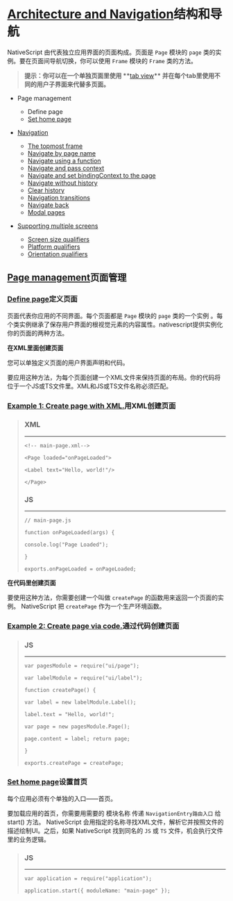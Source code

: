 # [**Architecture and Navigation**](http://docs.nativescript.org/core-concepts/navigation#architecture-and-navigation)结构和导航

NativeScript 由代表独立应用界面的页面构成。页面是 `Page` 模块的 `page` 类的实例。要在页面间导航切换，你可以使用 `Frame` 模块的 `Frame` 类的方法。

> **提示：你可以在一个单独页面里使用 \*\***[tab view](http://docs.nativescript.org/api-reference/classes/_ui_tab_view_.tabview.html)**\*\* 并在每个tab里使用不同的用户子界面来代替多页面。**

* Page management

  * Define page
  * [Set home page](http://docs.nativescript.org/core-concepts/navigation#set-home-page)

* [Navigation](http://docs.nativescript.org/core-concepts/navigation#navigation)

  * [The topmost frame](http://docs.nativescript.org/core-concepts/navigation#the-topmost-frame)
  * [Navigate by page name](http://docs.nativescript.org/core-concepts/navigation#navigate-by-page-name)
  * [Navigate using a function](http://docs.nativescript.org/core-concepts/navigation#navigate-using-a-function)
  * [Navigate and pass context](http://docs.nativescript.org/core-concepts/navigation#navigate-and-pass-context)
  * [Navigate and set bindingContext to the page](http://docs.nativescript.org/core-concepts/navigation#navigate-and-set-bindingcontext-to-the-page)
  * [Navigate without history](http://docs.nativescript.org/core-concepts/navigation#navigate-without-history)
  * [Clear history](http://docs.nativescript.org/core-concepts/navigation#clear-history)
  * [Navigation transitions](http://docs.nativescript.org/core-concepts/navigation#navigation-transitions)
  * [Navigate back](http://docs.nativescript.org/core-concepts/navigation#navigate-back)
  * [Modal pages](http://docs.nativescript.org/core-concepts/navigation#modal-pages)

* [Supporting multiple screens](http://docs.nativescript.org/core-concepts/navigation#supporting-multiple-screens)

  * [Screen size qualifiers](http://docs.nativescript.org/core-concepts/navigation#screen-size-qualifiers)
  * [Platform qualifiers](http://docs.nativescript.org/core-concepts/navigation#platform-qualifiers)
  * [Orientation qualifiers](http://docs.nativescript.org/core-concepts/navigation#orientation-qualifiers)


## [**Page management**](http://docs.nativescript.org/core-concepts/navigation#page-management)页面管理

### [**Define page**](http://docs.nativescript.org/core-concepts/navigation#define-page)定义页面

页面代表你应用的不同界面。每个页面都是 `Page` 模块的 `page` 类的一个实例 。每个类实例继承了保存用户界面的根视觉元素的内容属性。nativescript提供实例化你的页面的两种方法。

**在XML里面创建页面**

您可以单独定义页面的用户界面声明和代码。

要应用这种方法，为每个页面创建一个XML文件来保持页面的布局。你的代码将位于一个JS或TS文件里。XML和JS或TS文件名称必须匹配。

### [**Example 1: Create page with XML.**](http://docs.nativescript.org/core-concepts/navigation#example-1--create-page-with-xml)用XML创建页面

> ### **XML**
> 
> ---
> 
> `<!-- main-page.xml--> `
> 
> `<Page loaded="onPageLoaded"> `
> 
> `<Label text="Hello, world!"/> `
> 
> `</Page> `
> 
> ### **JS**
> 
> ---
> 
> `// main-page.js `
> 
> `function onPageLoaded(args) { `
> 
> `console.log("Page Loaded"); `
> 
> `} `
> 
> `exports.onPageLoaded = onPageLoaded; `







**在代码里创建页面**

要使用这种方法，你需要创建一个叫做 `createPage` 的函数用来返回一个页面的实例。 NativeScript 把 `createPage` 作为一个生产环境函数。

### [**Example 2: Create page via code.**](http://docs.nativescript.org/core-concepts/navigation#example-2--create-page-via-code)通过代码创建页面

> ### **JS**
> 
> ---
> 
> `var pagesModule = require("ui/page");`
> 
> ` var labelModule = require("ui/label"); `
> 
> `function createPage() { `
> 
> `var label = new labelModule.Label(); `
> 
> `label.text = "Hello, world!"; `
> 
> `var page = new pagesModule.Page(); `
> 
> `page.content = label; return page; `
> 
> `} `
> 
> `exports.createPage = createPage;`

### [**Set home page**](http://docs.nativescript.org/core-concepts/navigation#set-home-page)设置首页


每个应用必须有个单独的入口——首页。

要加载应用的首页，你需要用需要的 模块名称 传递 `NavigationEntry路由入口` 给 start\(\) 方法。 NativeScript 会用指定的名称寻找XML文件，解析它并按照文件的描述绘制UI。之后，如果 NativeScript 找到同名的 `JS` 或 `TS` 文件，机会执行文件里的业务逻辑。

> ### JS
> 
> ---
> 
> `var application = require("application"); `
> 
> `application.start({ moduleName: "main-page" }); `



